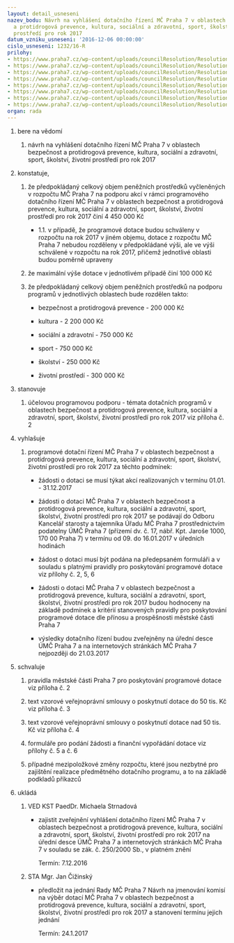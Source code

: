 ```yaml
---
layout: detail_usneseni
nazev_bodu: Návrh na vyhlášení dotačního řízení MČ Praha 7 v oblastech bezpečnost
  a protidrogová prevence, kultura, sociální a zdravotní, sport, školství, životní
  prostředí pro rok 2017
datum_vzniku_usneseni: '2016-12-06 00:00:00'
cislo_usneseni: 1232/16-R
prilohy:
- https://www.praha7.cz/wp-content/uploads/councilResolution/Resolutions/27553/export/D_Obecneprogramovedotace_2017_vyhlaseni_V~142474.doc
- https://www.praha7.cz/wp-content/uploads/councilResolution/Resolutions/27553/export/Pravidla_pro_poskytovani_programove_dotace_MC_Praha_7_pro_rok_2017~142473.doc
- https://www.praha7.cz/wp-content/uploads/councilResolution/Resolutions/27553/export/Vzorovasmlouvaoposkytnutidotace_2017_do50tis~142472.doc
- https://www.praha7.cz/wp-content/uploads/councilResolution/Resolutions/27553/export/Vzorovasmlouvaoposkytnutidotace_2017_nad50tis~142471.doc
- https://www.praha7.cz/wp-content/uploads/councilResolution/Resolutions/27553/export/Zadostoposkytnutiprogramovedotace_2017~142470.doc
- https://www.praha7.cz/wp-content/uploads/councilResolution/Resolutions/27553/export/Polozkovy_rozpocet_dotace_2017~142469.xls
- https://www.praha7.cz/wp-content/uploads/councilResolution/Resolutions/27553/export/Financni_vyporadani_dotace2017~142468.xls
- https://www.praha7.cz/wp-content/uploads/councilResolution/Resolutions/27553/export/export~297189.pdf
organ: rada
---
```

<OL class=urzList_view id=urzList>
<LI class=urzClass1><SPAN name="1">bere na vědomí</SPAN> 
<OL class=urzOlClass>
<LI class=urzClass2 style="TEXT-ALIGN: left"><SPAN>
<P>návrh na vyhlášení dotačního řízení MČ Praha 7 v oblastech bezpečnost a protidrogová prevence, kultura, sociální a zdravotní, sport, školství, životní prostředí pro rok 2017<BR></P></SPAN></LI></OL></LI>
<LI class=urzClass1><SPAN name="50">konstatuje,</SPAN> 
<OL class=urzOlClass>
<LI class=urzClass2 style="TEXT-ALIGN: left"><SPAN>
<P>že předpokládaný celkový objem peněžních prostředků vyčleněných v rozpočtu MČ Praha 7 na podporu akcí v rámci programového dotačního řízení MČ Praha 7 v oblastech bezpečnost a protidrogová prevence, kultura, sociální a zdravotní, sport, školství, životní prostředí pro rok 2017 činí 4 450 000 Kč</P></SPAN>
<UL class=urzUlClass>
<LI class=urzClass3 style="TEXT-ALIGN: left"><SPAN>
<P>1.1. v případě, že programové dotace budou schváleny v rozpočtu na rok 2017 v jiném objemu, dotace z rozpočtu MČ Praha 7 nebudou rozděleny v předpokládané výši, ale ve výši schválené v rozpočtu na rok 2017, přičemž jednotlivé oblasti budou poměrně upraveny</P></SPAN></LI></UL></LI>
<LI class=urzClass2 style="TEXT-ALIGN: left"><SPAN>
<P>že maximální výše dotace v jednotlivém případě činí 100 000 Kč</P></SPAN></LI>
<LI class=urzClass2 style="TEXT-ALIGN: left"><SPAN>
<P>že předpokládaný celkový objem peněžních prostředků na podporu programů v jednotlivých oblastech bude rozdělen takto:</P></SPAN>
<UL class=urzUlClass>
<LI class=urzClass3 style="TEXT-ALIGN: left"><SPAN>
<P>bezpečnost a protidrogová prevence - 200 000 Kč</P></SPAN></LI>
<LI class=urzClass3 style="TEXT-ALIGN: left"><SPAN>
<P>kultura - 2 200 000 Kč</P></SPAN></LI>
<LI class=urzClass3 style="TEXT-ALIGN: left"><SPAN>
<P>sociální a zdravotní - 750 000 Kč</P></SPAN></LI>
<LI class=urzClass3 style="TEXT-ALIGN: left"><SPAN>
<P>sport - 750 000 Kč</P></SPAN></LI>
<LI class=urzClass3 style="TEXT-ALIGN: left"><SPAN>
<P>školství - 250 000 Kč</P></SPAN></LI>
<LI class=urzClass3 style="TEXT-ALIGN: left"><SPAN>
<P>životní prostředí - 300 000 Kč</P></SPAN></LI></UL></LI></OL></LI>
<LI class=urzClass1><SPAN name="77">stanovuje</SPAN> 
<OL class=urzOlClass>
<LI class=urzClass2 style="TEXT-ALIGN: left"><SPAN>
<P>účelovou programovou podporu - témata dotačních programů v oblastech&nbsp;bezpečnost a protidrogová prevence, kultura, sociální a zdravotní, sport, školství, životní prostředí pro rok 2017 viz příloha č. 2</P></SPAN></LI></OL></LI>
<LI class=urzClass1><SPAN name="36">vyhlašuje</SPAN> 
<OL class=urzOlClass>
<LI class=urzClass2 style="TEXT-ALIGN: left"><SPAN>
<P>programové dotační řízení MČ Praha 7 v oblastech&nbsp;bezpečnost a protidrogová prevence, kultura, sociální a zdravotní, sport, školství, životní prostředí pro rok 2017 za těchto podmínek:</P></SPAN>
<UL class=urzUlClass>
<LI class=urzClass3 style="TEXT-ALIGN: left"><SPAN>
<P>žádosti o dotaci se musí týkat akcí realizovaných v termínu 01.01. - 31.12.2017</P></SPAN></LI>
<LI class=urzClass3 style="TEXT-ALIGN: left"><SPAN>
<P>žádosti o dotaci MČ Praha 7 v oblastech&nbsp;bezpečnost a protidrogová prevence, kultura, sociální a zdravotní, sport, školství, životní prostředí pro rok 2017 se podávají do Odboru Kancelář starosty a tajemníka Úřadu MČ Praha 7 prostřednictvím podatelny ÚMČ Praha 7 (přízemí dv. č. 17, nábř. Kpt. Jaroše 1000, 170 00 Praha 7) v termínu od 09. do 16.01.2017 v úředních hodinách</P></SPAN></LI>
<LI class=urzClass3 style="TEXT-ALIGN: left"><SPAN>
<P>žádost o dotaci musí být podána na předepsaném formuláři a v souladu s platnými pravidly pro poskytování programové dotace viz přílohy č. 2, 5, 6<BR></P></SPAN></LI>
<LI class=urzClass3 style="TEXT-ALIGN: left"><SPAN>
<P>žádosti o dotaci MČ Praha 7 v oblastech&nbsp;bezpečnost a protidrogová prevence, kultura, sociální a zdravotní, sport, školství, životní prostředí pro rok 2017 budou hodnoceny na základě podmínek a kritérií stanovených pravidly pro poskytování programové dotace dle přínosu a prospěšnosti městské části Praha 7</P></SPAN></LI>
<LI class=urzClass3 style="TEXT-ALIGN: left"><SPAN>
<P>výsledky dotačního řízení budou zveřejněny na úřední desce ÚMČ Praha 7 a na internetových stránkách MČ Praha 7 nejpozději do 21.03.2017</P></SPAN></LI></UL></LI></OL></LI>
<LI class=urzClass1><SPAN name="24">schvaluje</SPAN> 
<OL class=urzOlClass>
<LI class=urzClass2 style="TEXT-ALIGN: left"><SPAN>
<P>pravidla městské části Praha 7 pro poskytování programové dotace viz příloha č. 2</P></SPAN></LI>
<LI class=urzClass2 style="TEXT-ALIGN: left"><SPAN>
<P>text vzorové veřejnoprávní smlouvy o poskytnutí dotace do 50 tis. Kč viz příloha č. 3</P></SPAN></LI>
<LI class=urzClass2 style="TEXT-ALIGN: left"><SPAN>
<P>text vzorové veřejnoprávní smlouvy o poskytnutí dotace nad 50 tis. Kč viz příloha č. 4<BR></P></SPAN></LI>
<LI class=urzClass2 style="TEXT-ALIGN: left"><SPAN>
<P>formuláře pro podání žádosti a finanční vypořádání dotace viz přílohy č. 5 a č. 6<BR></P></SPAN></LI>
<LI class=urzClass2 style="TEXT-ALIGN: left"><SPAN>
<P>případné mezipoložkové změny rozpočtu, které jsou nezbytné pro zajištění realizace předmětného dotačního programu, a to na základě podkladů příkazců</P></SPAN></LI></OL></LI>
<LI class=urzClass1 id=urzUkoly><SPAN name="1">ukládá</SPAN>
<OL class=urzOlClass>
<LI class=urzClass2><SPAN>
<P>VED KST PaedDr. Michaela Strnadová</P></SPAN>
<UL class=urzUlClass>
<LI class=urzClass3><SPAN>
<P>zajistit zveřejnění vyhlášení dotačního řízení MČ Praha 7 v oblastech bezpečnost a protidrogová prevence, kultura, sociální a zdravotní, sport, školství, životní prostředí pro rok 2017 na úřední desce ÚMČ Praha 7 a internetových stránkách MČ Praha 7 v souladu se zák. č. 250/2000 Sb., v platném znění</P></SPAN><SPAN class=urzUkolTermin>Termín:&nbsp;7.12.2016</SPAN></LI></UL></LI>
<LI class=urzClass2><SPAN>
<P>STA Mgr. Jan Čižinský</P></SPAN>
<UL class=urzUlClass>
<LI class=urzClass3><SPAN>
<P>předložit na jednání Rady MČ Praha 7 Návrh na jmenování komisí na výběr dotací MČ Praha 7 v oblastech bezpečnost a protidrogová prevence, kultura, sociální a zdravotní, sport, školství, životní prostředí pro rok 2017 a stanovení termínu jejich jednání</P></SPAN><SPAN class=urzUkolTermin>Termín:&nbsp;24.1.2017</SPAN></LI></UL></LI></OL></LI></OL>